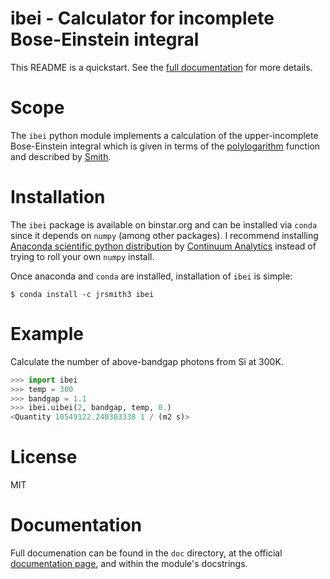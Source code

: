 ibei - Calculator for incomplete Bose-Einstein integral
=======================================================

This README is a quickstart. See the [full documentation](https://ibei.readthedocs.org) for more details.


Scope
=====
The `ibei` python module implements a calculation of the upper-incomplete Bose-Einstein integral which is given in terms of the [polylogarithm](https://en.wikipedia.org/wiki/Polylogarithm) function and described by [Smith](https://github.com/jrsmith3/paper-2014-08_incomplete_bose_einstein_integral).


Installation
============
The `ibei` package is available on binstar.org and can be installed via `conda` since it depends on `numpy` (among other packages). I recommend installing [Anaconda scientific python distribution](https://store.continuum.io/cshop/anaconda/) by [Continuum Analytics](https://www.continuum.io) instead of trying to roll your own `numpy` install.

Once anaconda and `conda` are installed, installation of `ibei` is simple:

```
$ conda install -c jrsmith3 ibei
```


Example
=======
Calculate the number of above-bandgap photons from Si at 300K.

```python
>>> import ibei
>>> temp = 300
>>> bandgap = 1.1
>>> ibei.uibei(2, bandgap, temp, 0.)
<Quantity 10549122.240303338 1 / (m2 s)>

```


License
=======
MIT


Documentation
=============
Full documenation can be found in the `doc` directory, at the official [documentation page](https://ibei.readthedocs.org), and within the module's docstrings.
